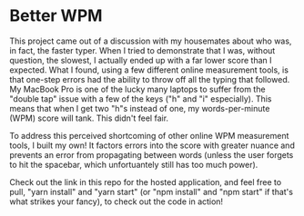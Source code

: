 # Better WPM

This project came out of a discussion with my housemates about who was, in fact, the faster typer. When I tried to demonstrate that I was, without question, the slowest, I actually ended up with a far lower score than I expected. What I found, using a few different online measurement tools, is that one-step errors had the ability to throw off all the typing that followed. My MacBook Pro is one of the lucky many laptops to suffer from the "double tap" issue with a few of the keys ("h" and "i" especially). This means that when I get two "h"s instead of one, my words-per-minute (WPM) score will tank. This didn't feel fair.

To address this perceived shortcoming of other online WPM measurement tools, I built my own! It factors errors into the score with greater nuance and prevents an error from propagating between words (unless the user forgets to hit the spacebar, which unfortuantely still has too much power).

Check out the link in this repo for the hosted application, and feel free to pull, "yarn install" and "yarn start" (or "npm install" and "npm start" if that's what strikes your fancy), to check out the code in action!
